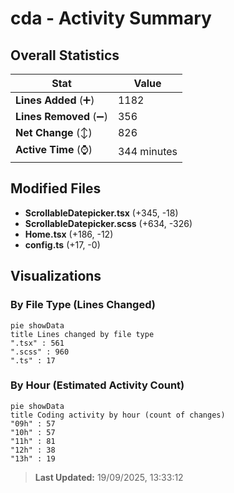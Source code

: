 # cda - Activity Summary 

## Overall Statistics

| Stat                   | Value                                                             |
| ---------------------- | ----------------------------------------------------------------- |
| **Lines Added** (➕)   | 1182                                          |
| **Lines Removed** (➖) | 356                                        |
| **Net Change** (↕)    | 826                |
| **Active Time** (⌚)   | 344 minutes |


## Modified Files
- **ScrollableDatepicker.tsx** (+345, -18)
- **ScrollableDatepicker.scss** (+634, -326)
- **Home.tsx** (+186, -12)
- **config.ts** (+17, -0)

## Visualizations

### By File Type (Lines Changed)

```mermaid
pie showData
title Lines changed by file type
".tsx" : 561
".scss" : 960
".ts" : 17
```

### By Hour (Estimated Activity Count)

```mermaid
pie showData
title Coding activity by hour (count of changes)
"09h" : 57
"10h" : 57
"11h" : 81
"12h" : 38
"13h" : 19
```


> **Last Updated:** 19/09/2025, 13:33:12
